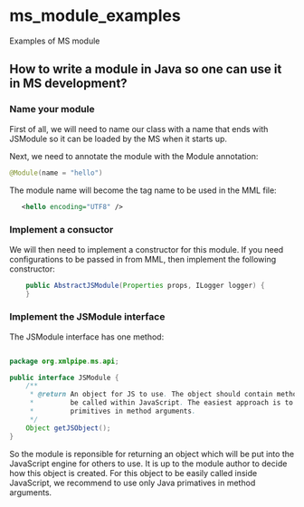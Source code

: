 # ms_module_examples
Examples of MS module

## How to write a module in Java so one can use it in MS development?


### Name your module

First of all, we will need to name our class with a name that ends with JSModule so it can be loaded by the MS when it starts up.

Next, we need to annotate the module with the Module annotation:

```Java
@Module(name = "hello")
```

The module name will become the tag name to be used in the MML file:

```XML
   <hello encoding="UTF8" />
```

### Implement a consuctor

We will then need to implement a constructor for this module. If you need configurations to be passed in from MML, then implement the following constructor:

```Java
    public AbstractJSModule(Properties props, ILogger logger) {
    }

```





### Implement the JSModule interface


The JSModule interface  has one method:

```Java

package org.xmlpipe.ms.api;

public interface JSModule {
    /**
     * @return An object for JS to use. The object should contain methods that can
     *         be called within JavaScript. The easiest approach is to use only
     *         primitives in method arguments.
     */
    Object getJSObject();
}

```

So the module is reponsible for returning an object which will be put into the JavaScript engine for others to use.  It is up to the module author to decide how this object is created.  For this object to be easily called inside JavaScript, we recommend to use only Java primatives in method arguments.

